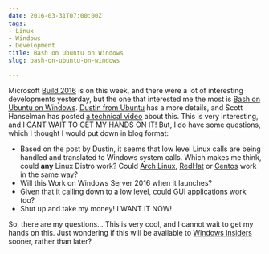 ```yaml
---
date: 2016-03-31T07:00:00Z
tags:
- Linux
- Windows
- Development
title: Bash on Ubuntu on Windows
slug: bash-on-ubuntu-on-windows

---
```

 

Microsoft [Build 2016][1] is on this week, and there were a lot of interesting developments yesterday, but the one that interested me the most is [Bash on Ubuntu on Windows][2]. [Dustin from Ubuntu][3] has a more details, and Scott Hanselman has posted [a technical video][4] about this. This is very interesting, and I CANT WAIT TO GET MY HANDS ON IT! But, I do have some questions, which I thought I would put down in blog format:

- Based on the post by Dustin, it seems that low level Linux calls are being handled and translated to Windows system calls. Which makes me think, could **any** Linux Distro work? Could [Arch Linux][5], [RedHat][6] or [Centos][7] work in the same way? 
- Will this Work on Windows Server 2016 when it launches?
- Given that it calling down to a low level, could GUI applications work too?
- Shut up and take my money! I WANT IT NOW!

So, there are my questions... This is very cool, and I cannot wait to get my hands on this. Just wondering if this will be available to [Windows Insiders][8] sooner, rather than later?

[1]:http://www.buildwindows.com/
[2]:http://www.hanselman.com/blog/DevelopersCanRunBashShellAndUsermodeUbuntuLinuxBinariesOnWindows10.aspx
[3]:http://blog.dustinkirkland.com/2016/03/ubuntu-on-windows.html
[4]:https://channel9.msdn.com/Events/Build/2016/C906
[5]:http://www.archlinux.org
[6]:http://www.redhat.com
[7]:http://www.centos.org
[8]:https://insider.windows.com/
